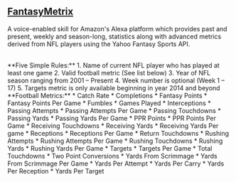 ## [FantasyMetrix](http://alexa.amazon.com)

A voice-enabled skill for Amazon's Alexa platform which provides past and present, weekly and season-long, statistics along with advanced metrics derived from NFL players using the Yahoo Fantasy Sports API.

<br>
**Five Simple Rules:**
1. Name of current NFL player who has played at least one game
2. Valid football metric (See list below)
3. Year of NFL season ranging from 2001 – Present
4. Week number is optional (Week 1 – 17)
5. Targets metric is only available beginning in year 2014 and beyond
<br>
**Football Metrics:** 
* Catch Rate
* Completions
* Fantasy Points
* Fantasy Points Per Game
* Fumbles
* Games Played
* Interceptions
* Passing Attempts
* Passing Attempts Per Game
* Passing Touchdowns
* Passing Yards
* Passing Yards Per Game
* PPR Points
* PPR Points Per Game
* Receiving Touchdowns
* Receiving Yards
* Receiving Yards Per game
* Receptions
* Receptions Per Game
* Return Touchdowns
* Rushing Attempts
* Rushing Attempts Per Game
* Rushing Touchdowns
* Rushing Yards
* Rushing Yards Per Game
* Targets
* Targets Per Game
* Total Touchdowns
* Two Point Conversions
* Yards From Scrimmage
* Yards From Scrimmage Per Game
* Yards Per Attempt
* Yards Per Carry
* Yards Per Reception
* Yards Per Target